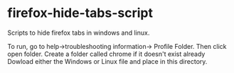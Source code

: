 # firefox-hide-tabs-script
Scripts to hide firefox tabs in windows and linux.

To run, go to help->troubleshooting information-> Profile Folder.  Then click open folder.
Create a folder called chrome if it doesn't exist already
Dowload either the Windows or Linux file and place in this directory.
